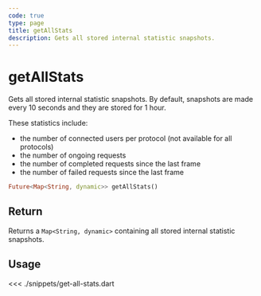 ```yaml
---
code: true
type: page
title: getAllStats
description: Gets all stored internal statistic snapshots.
---
```


# getAllStats

Gets all stored internal statistic snapshots.
By default, snapshots are made every 10 seconds and they are stored for 1 hour.

These statistics include:

- the number of connected users per protocol (not available for all protocols)
- the number of ongoing requests
- the number of completed requests since the last frame
- the number of failed requests since the last frame


```dart
Future<Map<String, dynamic>> getAllStats()
```

## Return

Returns a `Map<String, dynamic>` containing all stored internal statistic snapshots.

## Usage

<<< ./snippets/get-all-stats.dart
